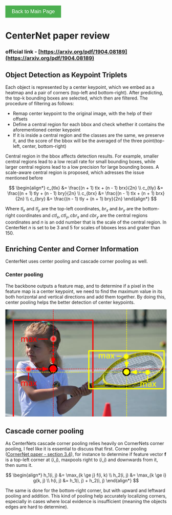 <!-- Button to go back to the main page -->
<div style="margin-top: 20px;">
  <a href=".../index.md" style="text-decoration: none;">
    <button style="
      background-color: #4CAF50; /* Green */
      border: none;
      color: white;
      padding: 10px 20px;
      text-align: center;
      text-decoration: none;
      display: inline-block;
      font-size: 16px;
      cursor: pointer;
    ">Back to Main Page</button>
  </a>
</div>

# CenterNet paper review
### official link - [https://arxiv.org/pdf/1904.08189](https://arxiv.org/pdf/1904.08189)

## Object Detection as Keypoint Triplets

Each object is represented by a center keypoint, which we embed as a heatmap and a pair of corners (top-left and bottom-right). After predicting, the top-k bounding boxes are selected, which then are filtered. The procedure of filtering as follows:

 - Remap center keypoint to the original image, with the help of their offsets
 - Define a central region for each bbox and check whether it contains the aforementioned center keypoint
 - If it is inside a central region and the classes are the same, we preserve it, and the score of the bbox will be the averaged of the three point(top-left, center, bottom-right)

Central region in the bbox affects detection results. For example, smaller central regions lead to a low recall rate for small bounding boxes, while larger central regions lead to a low precision for large bounding boxes. A scale-aware central region is proposed, which adresses the issue mentioned before

$$
\begin{align*}
c_{tlx} &= \frac{(n + 1) tlx + (n - 1) brx}{2n} \\
c_{tly} &= \frac{(n + 1) tly + (n - 1) bry}{2n} \\
c_{brx} &= \frac{(n - 1) tlx + (n + 1) brx}{2n} \\
c_{bry} &= \frac{(n - 1) tly + (n + 1) bry}{2n}
\end{align*}
$$

Where $tl_x \text{ and } tl_y$ are the top-left coordinates, $br_x \text{ and } br_y$ are the bottom-right coordinates and $ctl_x, ctl_y, cbr_x \text { and } cbr_y$ are the central regions coordinates and $n$ is an odd number that is the scale of the central region. In CenterNet $n$ is set to be 3 and 5 for scales of bboxes less and grater than 150.



## Enriching Center and Corner Information

CenterNet uses center pooling and cascade corner pooling as well.

### Center pooling

The backbone outputs a feature map, and to determine if a pixel in the feature map is a center keypoint, we need to find the maximum value in its both horizontal and vertical directions and add them together. By doing this, center pooling helps the better detection of center keypoints.

![CenterPooling](../assets/images/center_pooling.png)

## Cascade corner pooling 

As CenterNets cascade corner pooling relies heavily on CornerNets corner pooling, I feel like it is essential to discuss that first. Corner pooling ([CornerNet paper - section 3.4](https://arxiv.org/pdf/1808.01244)), for instance to determine if feature vector **f** is a top-left corner at $(i,j)$, maxpools right to $(i,j)$ and downwards from it, then sums it. 

$$
\begin{align*}
h_1(i, j) &= \max_{k \ge j} f(i, k) \\
h_2(i, j) &= \max_{k \ge i} g(k, j) \\
h(i, j) &= h_1(i, j) + h_2(i, j)
\end{align*}
$$

The same is done for the bottom-right corner, but with upward and leftward pooling and addition. This kind of pooling help  accurately localizing corners, especially in cases where local evidence is insufficient (meaning the objects edges are hard to determine).


